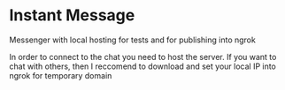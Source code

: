 # Instant Message
Messenger with local hosting for tests and for publishing into ngrok

In order to connect to the chat you need to host the server. If you want to chat with others, then I reccomend to download and set your local IP into ngrok for temporary domain
